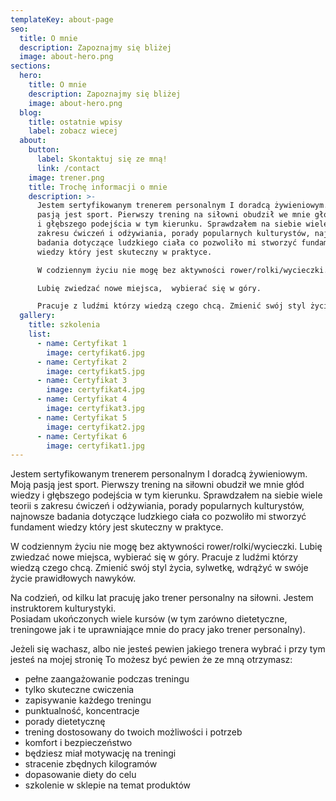 ```yaml
---
templateKey: about-page
seo:
  title: O mnie
  description: Zapoznajmy się bliżej
  image: about-hero.png
sections:
  hero:
    title: O mnie
    description: Zapoznajmy się bliżej
    image: about-hero.png
  blog:
    title: ostatnie wpisy
    label: zobacz wiecej
  about:
    button:
      label: Skontaktuj się ze mną!
      link: /contact
    image: trener.png
    title: Trochę informacji o mnie
    description: >-
      Jestem sertyfikowanym trenerem personalnym I doradcą żywieniowym. Moją
      pasją jest sport. Pierwszy trening na siłowni obudził we mnie głód wiedzy
      i głębszego podejścia w tym kierunku. Sprawdzałem na siebie wiele teorii s
      zakresu ćwiczeń i odżywiania, porady popularnych kulturystów, najnowsze
      badania dotyczące ludzkiego ciała co pozwoliło mi stworzyć fundament
      wiedzy który jest skuteczny w praktyce.

      W codziennym życiu nie mogę bez aktywności rower/rolki/wycieczki.

      Lubię zwiedzać nowe miejsca,  wybierać się w góry.

      Pracuje z ludźmi którzy wiedzą czego chcą. Zmienić swój styl życia, sylwetkę, wdrążyć w swóje życie prawidłowych nawyków.
  gallery:
    title: szkolenia
    list:
      - name: Certyfikat 1
        image: certyfikat6.jpg
      - name: Certyfikat 2
        image: certyfikat5.jpg
      - name: Certyfikat 3
        image: certyfikat4.jpg
      - name: Certyfikat 4
        image: certyfikat3.jpg
      - name: Certyfikat 5
        image: certyfikat2.jpg
      - name: Certyfikat 6
        image: certyfikat1.jpg
---
```

Jestem sertyfikowanym trenerem personalnym I doradcą żywieniowym. Moją pasją jest sport. Pierwszy trening na siłowni obudził we mnie głód wiedzy i głębszego podejścia w tym kierunku. Sprawdzałem na siebie wiele teorii s zakresu ćwiczeń i odżywiania, porady popularnych kulturystów, najnowsze badania dotyczące ludzkiego ciała co pozwoliło mi stworzyć fundament wiedzy który jest skuteczny w praktyce. 

W codziennym życiu nie mogę bez aktywności rower/rolki/wycieczki. Lubię zwiedzać nowe miejsca, wybierać się w góry. Pracuje z ludźmi którzy wiedzą czego chcą. Zmienić swój styl życia, sylwetkę, wdrążyć w swóje życie prawidłowych nawyków.

Na codzień, od kilku lat pracuję jako trener personalny na siłowni. Jestem instruktorem kulturystyki.\
Posiadam ukończonych wiele kursów (w tym zarówno dietetyczne, treningowe jak i te uprawniające mnie do pracy jako trener personalny).

Jeżeli się wachasz, albo nie jesteś pewien jakiego trenera wybrać i przy tym jesteś na mojej stronię To możesz być pewien że ze mną otrzymasz: 

* pełne zaangażowanie podczas treningu
* tylko skuteczne cwiczenia
* zapisywanie każdego treningu
* punktualność, koncentracje
* porady dietetycznę
* trening dostosowany do twoich możliwości i potrzeb
* komfort i bezpieczeństwo
* będziesz miał motywację na treningi
* stracenie zbędnych kilogramów
* dopasowanie diety do celu
* szkolenie w sklepie na temat produktów